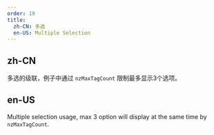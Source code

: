```yaml
---
order: 19
title:
  zh-CN: 多选
  en-US: Multiple Selection
---
```


## zh-CN

多选的级联，例子中通过 `nzMaxTagCount` 限制最多显示3个选项。

## en-US

Multiple selection usage, max 3 option will display at the same time by `nzMaxTagCount`.

